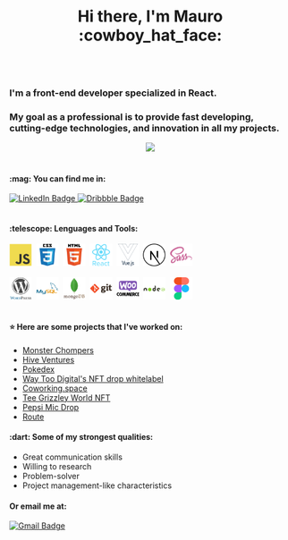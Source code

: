 ###
<h1 align="center">Hi there, I'm Mauro :cowboy_hat_face:	</h1>
</br>
</br>
<h3 align=""> I'm a front-end developer specialized in React.</h3>
<h3 align=""> My goal as a professional is to provide fast developing, cutting-edge technologies, and innovation in all my projects.</h3>

<div id="header" align="center">
  <img src="https://media.giphy.com/media/juua9i2c2fA0AIp2iq/giphy.gif" width="100"/>
</div>

</br>

<div id="badges">
  <h4>:mag:	You can find me in:</h4>
  
  <a href="https://www.linkedin.com/in/maurowernly/">
    <img src="https://img.shields.io/badge/LinkedIn-blue?style=for-the-badge&logo=linkedin&logoColor=white" alt="LinkedIn Badge"/>
  </a>
  <a href="https://dribbble.com/mauro-wernly">
    <img src="https://img.shields.io/badge/Dribbble-black?logo=dribbble&logoColor=f69b4&style=for-the-badge" alt="Dribbble Badge"/>
  </a>
</div>
<br>
<div id="toolbelt">
  <h4>:telescope:	Lenguages and Tools:</h4>
  <div> 
    <img src="https://github.com/devicons/devicon/blob/master/icons/javascript/javascript-original.svg" title="Javascript" alt="Javascript" width="40" height="40"/>&nbsp;
    <img src="https://github.com/devicons/devicon/blob/master/icons/css3/css3-original-wordmark.svg" title="css" alt="Css" width="40" height="40"/>&nbsp;
    <img src="https://github.com/devicons/devicon/blob/master/icons/html5/html5-original-wordmark.svg" title="html" alt="Html" width="40" height="40"/>&nbsp;
    <img src="https://github.com/devicons/devicon/blob/master/icons/react/react-original-wordmark.svg" title="react" alt="React" width="40" height="40"/>&nbsp;
    <img src="https://github.com/devicons/devicon/blob/master/icons/vuejs/vuejs-line-wordmark.svg" title="vue" alt="Vue" width="40" height="40"/>&nbsp;
    <img src="https://github.com/devicons/devicon/blob/master/icons/nextjs/nextjs-line.svg" title="nextjs" alt="NextJs" width="40" height="40"/>&nbsp;
    <img src="https://github.com/devicons/devicon/blob/master/icons/sass/sass-original.svg" title="sass" alt="Sass" width="40" height="40"/>&nbsp;
    <br>
    <br>
    <img src="https://github.com/devicons/devicon/blob/master/icons/wordpress/wordpress-original.svg" title="wordpress" alt="WordPress" width="40" height="40"/>&nbsp;
    <img src="https://github.com/devicons/devicon/blob/master/icons/mysql/mysql-original-wordmark.svg" title="mysql" alt="MySQL" width="40" height="40"/>&nbsp;
    <img src="https://github.com/devicons/devicon/blob/master/icons/mongodb/mongodb-original-wordmark.svg" title="mongodb" alt="MongoDB" width="40" height="40"/>&nbsp;
    <img src="https://github.com/devicons/devicon/blob/master/icons/git/git-original-wordmark.svg" title="git" alt="Git" width="40" height="40"/>&nbsp;
    <img src="https://github.com/devicons/devicon/blob/master/icons/woocommerce/woocommerce-original-wordmark.svg" title="woocommerce" alt="WooCommerce" width="40" height="40"/>&nbsp;
    <img src="https://github.com/devicons/devicon/blob/master/icons/nodejs/nodejs-original-wordmark.svg" title="nodejs" alt="NodeJS" width="40" height="40"/>&nbsp;
    <img src="https://github.com/devicons/devicon/blob/master/icons/figma/figma-original.svg" title="figma" alt="Figma" width="40" height="40"/>&nbsp;
    <br>
    <br>
  </div>
<div>
<div id="my-projects">
  <h4>⭐ Here are some projects that I've worked on:</h4>
  <ul>
    <li>
      <a href="https://www.monsterchompers.com/">Monster Chompers</a>
    </li>
    <li>
      <a href="https://hiveventures.co/">Hive Ventures</a>
    </li>
    <li>
      <a href="https://maurowernly.github.io/Pokedex/">Pokedex</a>
    </li>
    <li>
      <a href="https://drops-dev-client.waytoodigital.com/">Way Too Digital's NFT drop whitelabel</a>
    </li>
    <li>
      <a href="https://maurowernly.github.io/Coworking.space/">Coworking.space</a>
    </li>
    <li>
      <a href="https://www.grizzleyworldnft.com/#/">Tee Grizzley World NFT</a>
    </li>
    <li>
      <a href="https://micdrop.pepsi.com/">Pepsi Mic Drop</a>
    </li>
    <li>
      <a href="https://route.com/">Route</a>
    </li>
  </ul>
</div>

<div>
  <h4>:dart: Some of my strongest qualities:</h4>
  <ul>
    <li>Great communication skills</li>
    <li>Willing to research</li>
    <li>Problem-solver</li>
    <li>Project management-like characteristics</li>
  </ul>
</div>

<div>
  <h4>Or email me at:</h4>
  <a href="https://mail.google.com/mail/u/0/?fs=1&to=wernly.mauro@gmail.com&tf=cm">
    <img src="https://img.shields.io/badge/wernly.mauro@gmail.com-white?logo=gmail&logoColor=f69b4&style=for-the-badge" alt="Gmail Badge"/>
  </a>
</div>


<!--
**mauroWernly/mauroWernly** is a ✨ _special_ ✨ repository because its `README.md` (this file) appears on your GitHub profile.

Here are some ideas to get you started:

- 🔭 I’m currently working on ...
- 🌱 I’m currently learning ...
- 👯 I’m looking to collaborate on ...
- 🤔 I’m looking for help with ...
- 💬 Ask me about ...
- 📫 How to reach me: ...
- 😄 Pronouns: ...
- ⚡ Fun fact: ...
-->

